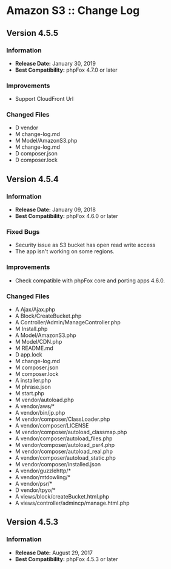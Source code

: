 # Amazon S3 :: Change Log

## Version 4.5.5

### Information

- **Release Date:** January 30, 2019
- **Best Compatibility:** phpFox 4.7.0 or later

### Improvements

- Support CloudFront Url

### Changed Files
- D vendor
- M change-log.md
- M Model/AmazonS3.php
- M change-log.md
- D composer.json
- D composer.lock


## Version 4.5.4

### Information

- **Release Date:** January 09, 2018
- **Best Compatibility:** phpFox 4.6.0 or later

### Fixed Bugs

- Security issue as S3 bucket has open read write access
- The app isn't working on some regions.

### Improvements

- Check compatible with phpFox core and porting apps 4.6.0.

### Changed Files
- A Ajax/Ajax.php
- A Block/CreateBucket.php
- A Controller/Admin/ManageController.php
- M Install.php
- A Model/AmazonS3.php
- M Model/CDN.php
- M README.md
- D app.lock
- M change-log.md
- M composer.json
- M composer.lock
- A installer.php
- M phrase.json
- M start.php
- M vendor/autoload.php
- A vendor/aws/*
- A vendor/bin/jp.php
- M vendor/composer/ClassLoader.php
- A vendor/composer/LICENSE
- M vendor/composer/autoload_classmap.php
- A vendor/composer/autoload_files.php
- M vendor/composer/autoload_psr4.php
- M vendor/composer/autoload_real.php
- A vendor/composer/autoload_static.php
- M vendor/composer/installed.json
- A vendor/guzzlehttp/*
- A vendor/mtdowling/*
- A vendor/psr/*
- D vendor/tpyo/*
- A views/block/createBucket.html.php
- A views/controller/admincp/manage.html.php

## Version 4.5.3

### Information

- **Release Date:** August 29, 2017
- **Best Compatibility:** phpFox 4.5.3 or later

